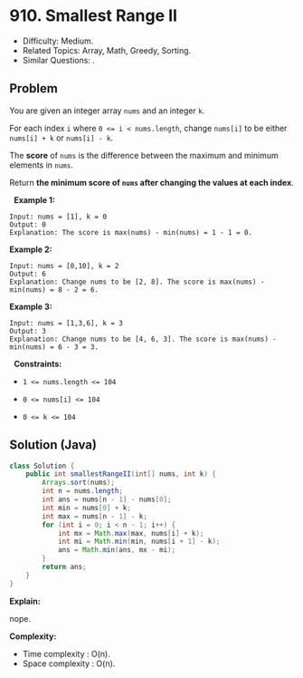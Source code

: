 # 910. Smallest Range II

- Difficulty: Medium.
- Related Topics: Array, Math, Greedy, Sorting.
- Similar Questions: .

## Problem

You are given an integer array ```nums``` and an integer ```k```.

For each index ```i``` where ```0 <= i < nums.length```, change ```nums[i]``` to be either ```nums[i] + k``` or ```nums[i] - k```.

The **score** of ```nums``` is the difference between the maximum and minimum elements in ```nums```.

Return **the minimum **score** of **```nums```** after changing the values at each index**.

 
**Example 1:**

```
Input: nums = [1], k = 0
Output: 0
Explanation: The score is max(nums) - min(nums) = 1 - 1 = 0.
```

**Example 2:**

```
Input: nums = [0,10], k = 2
Output: 6
Explanation: Change nums to be [2, 8]. The score is max(nums) - min(nums) = 8 - 2 = 6.
```

**Example 3:**

```
Input: nums = [1,3,6], k = 3
Output: 3
Explanation: Change nums to be [4, 6, 3]. The score is max(nums) - min(nums) = 6 - 3 = 3.
```

 
**Constraints:**


	
- ```1 <= nums.length <= 104```
	
- ```0 <= nums[i] <= 104```
	
- ```0 <= k <= 104```



## Solution (Java)

```java
class Solution {
    public int smallestRangeII(int[] nums, int k) {
        Arrays.sort(nums);
        int n = nums.length;
        int ans = nums[n - 1] - nums[0];
        int min = nums[0] + k;
        int max = nums[n - 1] - k;
        for (int i = 0; i < n - 1; i++) {
            int mx = Math.max(max, nums[i] + k);
            int mi = Math.min(min, nums[i + 1] - k);
            ans = Math.min(ans, mx - mi);
        }
        return ans;
    }
}
```

**Explain:**

nope.

**Complexity:**

* Time complexity : O(n).
* Space complexity : O(n).
